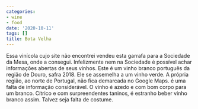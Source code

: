 ```yaml
---
categories:
- wine
- food
date: '2020-10-11'
tags: []
title: Bota Velha
---
```


Essa vinícola cujo site não encontrei vendeu esta garrafa para a Sociedade da Mesa, onde a consegui. Infelizmente nem na Sociedade é possível achar informações abertas de seus vinhos. Este é um vinho branco português da região de Douro, safra 2018. Ele se assemelha a um vinho verde. A própria região, ao norte de Portugal, não fica demarcada no Google Maps. é uma falta de informação considerável. O vinho é azedo e com bom corpo para um branco. Cítrico e com surpreendentes taninos, é estranho beber vinho branco assim. Talvez seja falta de costume.